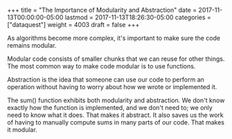 +++
title = "The Importance of Modularity and Abstraction"
date = 2017-11-13T00:00:00-05:00
lastmod = 2017-11-13T18:26:30-05:00
categories = ["dataquest"]
weight = 4003
draft = false
+++

As algorithms become more complex, it's important to make sure the code remains modular.

Modular code consists of smaller chunks that we can reuse for other things. The most common way to make code modular is to use functions.

Abstraction is the idea that someone can use our code to perform an operation without having to worry about how we wrote or implemented it.

The sum() function exhibits both modularity and abstraction. We don't know exactly how the function is implemented, and we don't need to; we only need to know what it does. That makes it abstract. It also saves us the work of having to manually compute sums in many parts of our code. That makes it modular.
